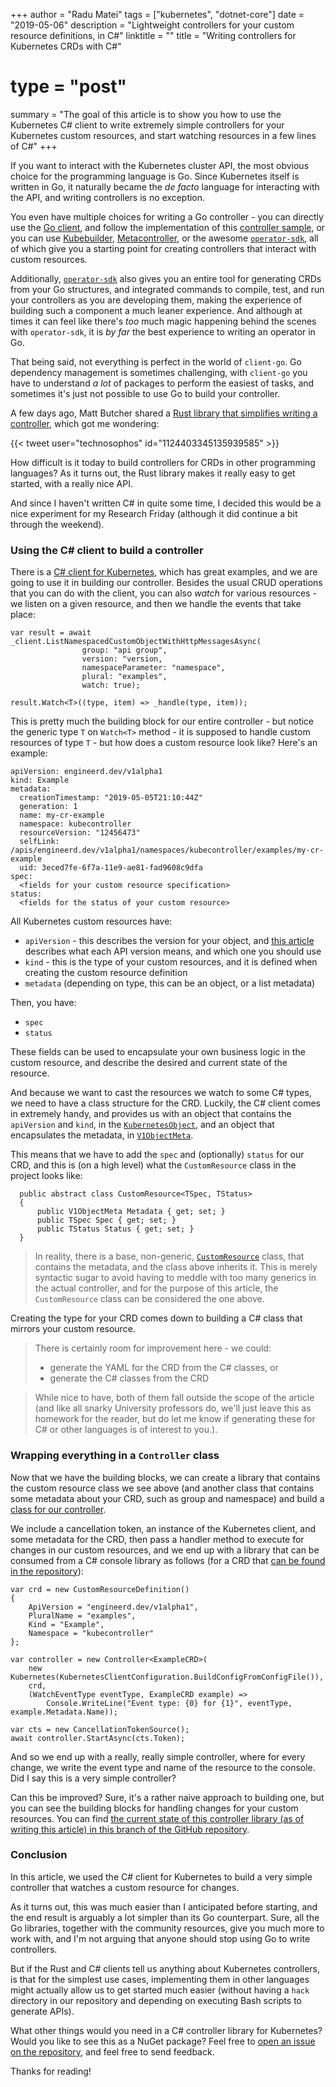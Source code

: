 +++
author = "Radu Matei"
tags = ["kubernetes", "dotnet-core"]
date = "2019-05-06"
description = "Lightweight controllers for your custom resource definitions, in C#"
linktitle = ""
title = "Writing controllers for Kubernetes CRDs with C#"
# type = "post"
summary = "The goal of this article is to show you how to use the Kubernetes C# client to write extremely simple controllers for your Kubernetes custom resources, and start watching resources in a few lines of C#"
+++

If you want to interact with the Kubernetes cluster API, the most obvious choice
for the programming language is Go. Since Kubernetes itself is written in Go, it
naturally became the _de facto_ language for interacting with the API, and
writing controllers is no exception.

You even have multiple choices for writing a Go controller - you can directly
use the [Go client][client-go], and follow the implementation of this
[controller sample][controller-example], or you can use
[Kubebuilder][kubebuilder], [Metacontroller], or the awesome
[`operator-sdk`][operator-sdk], all of which give you a starting point for
creating controllers that interact with custom resources.

Additionally, [`operator-sdk`][operator-sdk] also gives you an entire tool for
generating CRDs from your Go structures, and integrated commands to compile,
test, and run your controllers as you are developing them, making the experience
of building such a component a much leaner experience. And although at times it
can feel like there's _too_ much magic happening behind the scenes with
`operator-sdk`, it is _by far_ the best experience to writing an operator in Go.

That being said, not everything is perfect in the world of `client-go`. Go
dependency management is sometimes challenging, with `client-go` you have to
understand _a lot_ of packages to perform the easiest of tasks, and sometimes
it's just not possible to use Go to build your controller.

A few days ago, Matt Butcher shared a [Rust library that simplifies writing a
controller][operator-rs], which got me wondering:

{{< tweet user="technosophos" id="1124403345135939585" >}}

How difficult is it today to build controllers for CRDs in other programming
languages? As it turns out, the Rust library makes it really easy to get
started, with a really nice API.

And since I haven't written C# in quite some time, I decided this would be a
nice experiment for my Research Friday (although it did continue a bit through
the weekend).

### Using the C# client to build a controller

There is a [C# client for Kubernetes][kubernetes-csharp], which has great
examples, and we are going to use it in building our controller. Besides the
usual CRUD operations that you can do with the client, you can also _watch_ for
various resources - we listen on a given resource, and then we handle the events
that take place:

```
var result = await _client.ListNamespacedCustomObjectWithHttpMessagesAsync(
                group: "api group",
                version: "version,
                namespaceParameter: "namespace",
                plural: "examples",
                watch: true);

result.Watch<T>((type, item) => _handle(type, item));
```

This is pretty much the building block for our entire controller - but notice
the generic type `T` on `Watch<T>` method - it is supposed to handle custom
resources of type `T` - but how does a custom resource look like? Here's an
example:

```
apiVersion: engineerd.dev/v1alpha1
kind: Example
metadata:
  creationTimestamp: "2019-05-05T21:10:44Z"
  generation: 1
  name: my-cr-example
  namespace: kubecontroller
  resourceVersion: "12456473"
  selfLink: /apis/engineerd.dev/v1alpha1/namespaces/kubecontroller/examples/my-cr-example
  uid: 3eced7fe-6f7a-11e9-ae81-fad9608c9dfa
spec:
  <fields for your custom resource specification>
status:
  <fields for the status of your custom resource>
```

All Kubernetes custom resources have:

- `apiVersion` - this describes the version for your object, and [this
  article][apiversion-blog] describes what each API version means, and which one
  you should use
- `kind` - this is the type of your custom resources, and it is defined when
  creating the custom resource definition
- `metadata` (depending on type, this can be an object, or a list metadata)

Then, you have:

- `spec`
- `status`

These fields can be used to encapsulate your own business logic in the custom
resource, and describe the desired and current state of the resource.

And because we want to cast the resources we watch to some C# types, we need to
have a class structure for the CRD. Luckily, the C# client comes in extremely
handy, and provides us with an object that contains the `apiVersion` and `kind`,
in the [`KubernetesObject`][kubernetes-object], and an object that encapsulates
the metadata, in [`V1ObjectMeta`][object-meta].

This means that we have to add the `spec` and (optionally) `status` for our CRD,
and this is (on a high level) what the `CustomResource` class in the project
looks like:

```
  public abstract class CustomResource<TSpec, TStatus>
  {
      public V1ObjectMeta Metadata { get; set; }
      public TSpec Spec { get; set; }
      public TStatus Status { get; set; }
  }
```

> In reality, there is a base, non-generic, [`CustomResource`][custom-resource]
> class, that contains the metadata, and the class above inherits it. This is
> merely syntactic sugar to avoid having to meddle with too many generics in the
> actual controller, and for the purpose of this article, the `CustomResource`
> class can be considered the one above.

Creating the type for your CRD comes down to building a C# class that mirrors
your custom resource.

> There is certainly room for improvement here - we could:
>
> - generate the YAML for the CRD from the C# classes, or
> - generate the C# classes from the CRD

> While nice to have, both of them fall outside the scope of the article (and
> like all snarky University professors do, we'll just leave this as homework
> for the reader, but do let me know if generating these for C# or other
> languages is of interest to you.).

### Wrapping everything in a `Controller` class

Now that we have the building blocks, we can create a library that contains the
custom resource class we see above (and another class that contains some
metadata about your CRD, such as group and namespace) and build a [class for our
controller][controller].

We include a cancellation token, an instance of the Kubernetes client, and some
metadata for the CRD, then pass a handler method to execute for changes in our
custom resources, and we end up with a library that can be consumed from a C#
console library as follows (for a CRD that [can be found in the
repository][crd-cr]):

```
var crd = new CustomResourceDefinition()
{
    ApiVersion = "engineerd.dev/v1alpha1",
    PluralName = "examples",
    Kind = "Example",
    Namespace = "kubecontroller"
};

var controller = new Controller<ExampleCRD>(
    new Kubernetes(KubernetesClientConfiguration.BuildConfigFromConfigFile()),
    crd,
    (WatchEventType eventType, ExampleCRD example) =>
        Console.WriteLine("Event type: {0} for {1}", eventType, example.Metadata.Name));

var cts = new CancellationTokenSource();
await controller.StartAsync(cts.Token);
```

And so we end up with a really, really simple controller, where for every
change, we write the event type and name of the resource to the console. Did I
say this is a very simple controller?

Can this be improved? Sure, it's a rather naive approach to building one, but
you can see the building blocks for handling changes for your custom resources.
You can find [the current state of this controller library (as of writing this
article) in this branch of the GitHub repository][article-branch].

### Conclusion

In this article, we used the C# client for Kubernetes to build a very simple
controller that watches a custom resource for changes.

As it turns out, this was much easier than I anticipated before starting, and
the end result is arguably a lot simpler than its Go counterpart. Sure, all the
Go libraries, together with the community resources, give you much more to work
with, and I'm not arguing that anyone should stop using Go to write controllers.

But if the Rust and C# clients tell us anything about Kubernetes controllers, is
that for the simplest use cases, implementing them in other languages might
actually allow us to get started much easier (without having a `hack` directory
in our repository and depending on executing Bash scripts to generate APIs).

What other things would you need in a C# controller library for Kubernetes?
Would you like to see this as a NuGet package? Feel free to [open an issue on
the repository][issues], and feel free to send feedback.

Thanks for reading!

[client-go]: https://github.com/kubernetes/client-go
[controller-example]: https://github.com/kubernetes/sample-controller
[kubebuilder]:
  https://kubernetes.io/blog/2018/08/10/introducing-kubebuilder-an-sdk-for-building-kubernetes-apis-using-crds/
[metacontroller]: https://metacontroller.app/
[operator-sdk]: https://github.com/operator-framework/operator-sdk
[operator-rs]: https://github.com/clux/operator-rs
[kubernetes-csharp]: https://github.com/kubernetes-client/csharp
[apiversion-blog]:
  https://matthewpalmer.net/kubernetes-app-developer/articles/kubernetes-apiversion-definition-guide.html
[kubernetes-object]:
  https://github.com/kubernetes-client/csharp/blob/master/src/KubernetesClient/IKubernetesObject.cs
[object-meta]:
  https://github.com/kubernetes-client/csharp/blob/master/src/KubernetesClient/generated/Models/V1ObjectMeta.cs
[custom-resource]:
  https://github.com/engineerd/kubecontroller-csharp/blob/article/KubeController/CustomResource.cs
[controller]:
  https://github.com/engineerd/kubecontroller-csharp/blob/article/KubeController/Controller.cs
[crd-cr]:
  https://github.com/engineerd/kubecontroller-csharp/tree/article/KubeController.Sample/deploy
[article-branch]:
  https://github.com/engineerd/kubecontroller-csharp/tree/article
[issues]: https://github.com/engineerd/kubecontroller-csharp/issues
